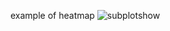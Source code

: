 example of heatmap
![subplotshow](https://github.com/SericMa/HeatmapGenerator/assets/61225605/d2f66e6c-ea6c-4b8d-a717-468926dea412)
